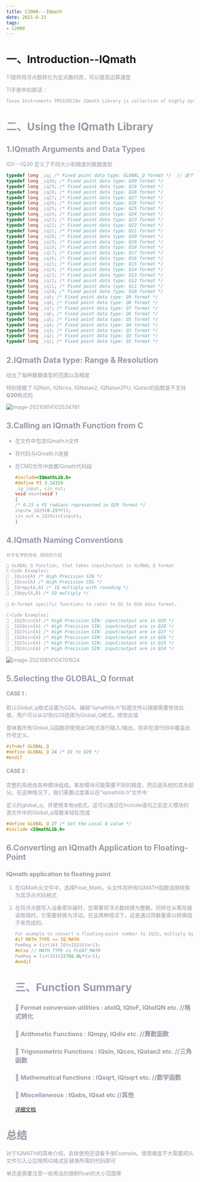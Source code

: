 ```yaml
---
title: C2000---IQmath
date: 2021-8-23
tags:
- c2000	
---
```


# 一、Introduction--IQmath

<font color=#999AAA >Ti提供将浮点数转化为定点数的库，可以提高运算速度

TI手册中的原话：

```css
Texas Instruments TMS320C28x IQmath Library is collection of highly optimized and high precision mathematical functions for C/C++ programmers to seamlessly port a floating-point algorithm into fixed point code on TMS320C28x devices. These routines are typically used in computationally intensive real-time applications where optimal execution speed and high accuracy is critical. By using these routines you can achieve execution speeds considerable faster than equivalent code written in standard ANSI C language. In addition, by providing ready-to-use high precision functions, TI IQmath library can shorten significantly your DSP application development time.
```



# 二、Using the IQmath Library
## 1.IQmath Arguments and Data Types

<font color=#999AAA >IQ1---IQ30 定义了不同大小和精度的数据类型



```c
typedef long _iq; /* Fixed point data type: GLOBAL_Q format */  // 这个为全局变量 需要单独定义
typedef long _iq30; /* Fixed point data type: Q30 format */
typedef long _iq29; /* Fixed point data type: Q29 format */
typedef long _iq28; /* Fixed point data type: Q28 format */
typedef long _iq27; /* Fixed point data type: Q27 format */
typedef long _iq26; /* Fixed point data type: Q26 format */
typedef long _iq25; /* Fixed point data type: Q25 format */
typedef long _iq24; /* Fixed point data type: Q24 format */
typedef long _iq23; /* Fixed point data type: Q23 format */
typedef long _iq22; /* Fixed point data type: Q22 format */
typedef long _iq21; /* Fixed point data type: Q21 format */
typedef long _iq20; /* Fixed point data type: Q20 format */
typedef long _iq19; /* Fixed point data type: Q19 format */
typedef long _iq18; /* Fixed point data type: Q18 format */
typedef long _iq17; /* Fixed point data type: Q17 format */
typedef long _iq16; /* Fixed point data type: Q16 format */
typedef long _iq15; /* Fixed point data type: Q15 format */
typedef long _iq14; /* Fixed point data type: Q14 format */
typedef long _iq13; /* Fixed point data type: Q13 format */
typedef long _iq12; /* Fixed point data type: Q12 format */
typedef long _iq11; /* Fixed point data type: Q11 format */
typedef long _iq10; /* Fixed point data type: Q10 format */
typedef long _iq9; /* Fixed point data type: Q9 format */
typedef long _iq8; /* Fixed point data type: Q8 format */
typedef long _iq7; /* Fixed point data type: Q7 format */
typedef long _iq6; /* Fixed point data type: Q6 format */
typedef long _iq5; /* Fixed point data type: Q5 format */
typedef long _iq4; /* Fixed point data type: Q4 format */
typedef long _iq3; /* Fixed point data type: Q3 format */
typedef long _iq2; /* Fixed point data type: Q2 format */
typedef long _iq1; /* Fixed point data type: Q1 format */
```

## 2.IQmath Data type: Range & Resolution

<font color=#999AAA > 给出了每种数据类型的范围以及精度

特别提醒了 IQNsin, IQNcos, IQNatan2, IQNatan2PU, IQatan的函数是不支持**Q30**格式的

![image-20210814102534781](C:\Users\yello\AppData\Roaming\Typora\typora-user-images\image-20210814102534781.png)

## 3.Calling an IQmath Function from C

- <font color=#999AAA > 在文件中包含IQmath.h文件

- 将代码与IQmath.h连接

- 在CMD文件中放置IQmath代码段

  

  ```c
  #include<IQmathLib.h>
  #define PI 3.14159
  _iq input, sin_out;
  void main(void )
  {
  /* 0.25 x PI radians represented in Q29 format */
  input=_IQ29(0.25*PI);
  sin_out =_IQ29sin(input);
  }
  ```

##  4.IQmath Naming Conventions

	对于名字的命名 规则的介绍

```c
 GLOBAL_Q function, that takes input/output in GLOBAL_Q format
C-Code Examples:
 _IQsin(A) /* High Precision SIN */
 _IQcos(A) /* High Precision COS */
 _IQrmpy(A,B) /* IQ multiply with rounding */
 _IQmpy(A,B) /* IQ multiply */
    
 Q-format specific functions to cater to Q1 to Q30 data format.
    
C-Code Examples:
 _IQ29sin(A) /* High Precision SIN: input/output are in Q29 */
 _IQ28sin(A) /* High Precision SIN: input/output are in Q28 */
 _IQ27sin(A) /* High Precision SIN: input/output are in Q27 */
 _IQ26sin(A) /* High Precision SIN: input/output are in Q26 */
 _IQ25sin(A) /* High Precision SIN: input/output are in Q25 */
 _IQ24sin(A) /* High Precision SIN: input/output are in Q24 */
```



![image-20210814104701624](C:\Users\yello\AppData\Roaming\Typora\typora-user-images\image-20210814104701624.png)

## 5.Selecting the GLOBAL_Q format

#### 		CASE 1 :

默认Global_q格式设置为Q24。编辑“iqmathlib.h”标题文件以根据需要修改此值，用户可以从Q1到Q29选择为Global_Q格式。修改此值

意味着所有Global_Q函数将使用此Q格式进行输入/输出，除非在源代码中覆盖此符号定义。

```C
#ifndef GLOBAL_Q
#define GLOBAL_Q 24 /* Q1 to Q29 */
#endif
```

#### CASE 2 :

完整的系统由各种模块组成。某些模块可能需要不同的精度，然后是系统的其余部分。在这种情况下，我们需要过度乘以在“iqmathlib.h”文件中

定义的global_q，并使用本地q格式。这可以通过在Include语句之前定义模块的源文件中的Global_q常数来轻松完成

```C
#define GLOBAL_Q 27 /* Set the Local Q value */
#include <IQmathLib.h>
```

## 6.Converting an IQmath Application to Floating-Point

### IQmath application to floating point

1. 在IQMath头文件中，选择Float_Math。头文件将所有IQMATH函数调用转换为其浮点代码格式

2. 在将浮点数写入设备寄存器时，您需要将浮点数转换为整数。同样在从寄存器读取值时，它需要转换为浮动。在这两种情况下，这是通过将数量乘以转换因子来完成的。

   ```c
   For example to convert a floating-point number to IQ15, multiply by 32768.0.   //将float转化为IO15 需要乘以32769.0
   #if MATH_TYPE == IQ_MATH
   PwmReg = (int16)_IQtoIQ15(Var1);
   #else // MATH_TYPE is FLOAT_MATH
   PwmReg = (int16)(32768.0L*Var1);
   #endif
   ```

   # 三、Function Summary

   

   ###  Format conversion utilities : atoIQ, IQtoF, IQtoIQN etc.    //格式转化

   ###  Arithmetic Functions : IQmpy, IQdiv etc.             					//算数函数

   ###  Trigonometric Functions : IQsin, IQcos, IQatan2 etc.       	//三角函数

   ###  Mathematical functions : IQsqrt, IQisqrt etc.                               //数学函数

   ###  Miscellaneous : IQabs, IQsat etc									            //其他
   
   [详细文档](https://www.ti.com.cn/cn/lit/sw/sprc990/sprc990.pdf?ts=1629795754578&ref_url=https%253A%252F%252Fwww.ti.com.cn%252Fsitesearch%252Fdocs%252Funiversalsearch.tsp%253FlangPref%253Dzh-CN%2526searchTerm%253Diqmath%2526nr%253D3376)


# 总结	
<font color=#999AAA > 对于IQMATH的简单介绍，具体使用还请看手册Example。使用难度不大需要把头文件引入让后按照IQ格式区替换所需的代码即可

单还是需要注意一些用法的限制float的大小范围等



